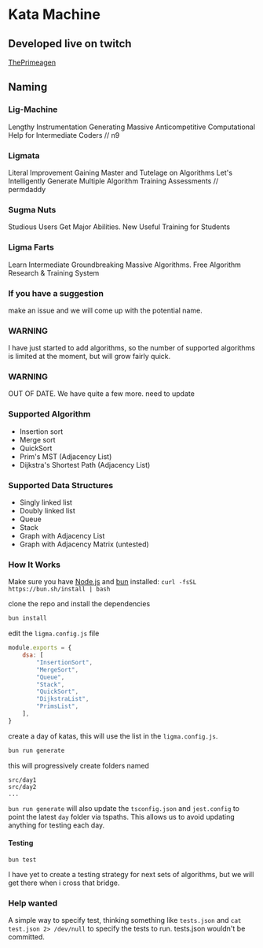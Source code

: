 # Kata Machine

## Developed live on twitch
[ThePrimeagen](https://twitch.tv/ThePrimeagen)

## Naming
### Lig-Machine
Lengthy Instrumentation Generating Massive Anticompetitive Computational Help for Intermediate Coders // n9

### Ligmata
Literal Improvement Gaining Master and Tutelage on Algorithms
Let's Intelligently Generate Multiple Algorithm Training Assessments // permdaddy

### Sugma Nuts
Studious Users Get Major Abilities. New Useful Training for Students

### Ligma Farts
Learn Intermediate Groundbreaking Massive Algorithms. Free Algorithm Research & Training System


### If you have a suggestion
make an issue and we will come up with the potential name.

### WARNING
I have just started to add algorithms, so the number of supported algorithms is
limited at the moment, but will grow fairly quick.

### WARNING
OUT OF DATE.  We have quite a few more.  need to update
### Supported Algorithm
* Insertion sort
* Merge sort
* QuickSort
* Prim's MST (Adjacency List)
* Dijkstra's Shortest Path (Adjacency List)

### Supported Data Structures
* Singly linked list
* Doubly linked list
* Queue
* Stack
* Graph with Adjacency List
* Graph with Adjacency Matrix (untested)

### How It Works

Make sure you have [Node.js](https://nodejs.org/en/) and [bun](https://bun.sh/) installed: `curl -fsSL https://bun.sh/install | bash`

clone the repo and install the dependencies

```bash
bun install
```

edit the `ligma.config.js` file
```javascript
module.exports = {
    dsa: [
        "InsertionSort",
        "MergeSort",
        "Queue",
        "Stack",
        "QuickSort",
        "DijkstraList",
        "PrimsList",
    ],
}
```

create a day of katas, this will use the list in the `ligma.config.js`.

```bash
bun run generate
```

this will progressively create folders named

```
src/day1
src/day2
...
```

`bun run generate` will also update the `tsconfig.json` and `jest.config` to point
the latest `day` folder via tspaths.  This allows us to avoid updating anything
for testing each day.

#### Testing
```
bun test
```

I have yet to create a testing strategy for next sets of algorithms, but we
will get there when i cross that bridge.

### Help wanted
A simple way to specify test, thinking something like `tests.json` and `cat
test.json 2> /dev/null` to specify the tests to run.  tests.json wouldn't be
committed.
